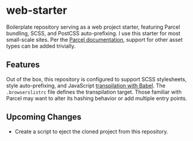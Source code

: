 # web-starter
Boilerplate repository serving as a web project starter, featuring Parcel bundling, SCSS, and PostCSS auto-prefixing. I use this starter for most small-scale sites. Per the [Parcel documentation](https://parceljs.org/assets.html), support for other asset types can be added trivially.

## Features
Out of the box, this repository is configured to support SCSS stylesheets, style auto-prefixing, and JavaScript [transpilation with Babel](https://parceljs.org/javascript.html#default-babel-transforms). The `.browserslistrc` file defines the transpilation target. Those familiar with Parcel may want to alter its hashing behavior or add multiple entry points.

## Upcoming Changes
- Create a script to eject the cloned project from this repository.
